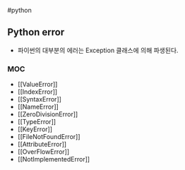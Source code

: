 ---
---
#python 

## Python error
+ 파이썬의 대부분의 에러는 Exception 클래스에 의해 파생된다.

### MOC
+ [[ValueError]]
+ [[IndexError]]
+ [[SyntaxError]]
+ [[NameError]]
+ [[ZeroDivisionError]]
+ [[TypeError]]
+ [[KeyError]]
+ [[FileNotFoundError]]
+ [[AttributeError]]
+ [[OverFlowError]]
+ [[NotImplementedError]]